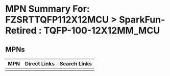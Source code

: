 



# MPN Summary For: FZSRTTQFP112X12MCU > SparkFun-Retired : TQFP-100-12X12MM_MCU

## MPNs
  

|MPN|Direct Links|Search Links|
| :--- | :--- | :--- |
||||

